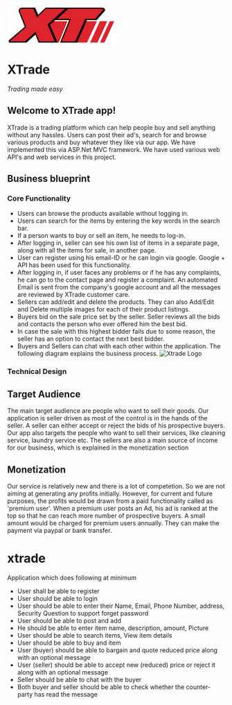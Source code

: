 
![Xtrade Logo](https://raw.githubusercontent.com/kiranhsgithub/xtrade/master/xtrade/xtrade/Content/XTLogo.png)
# XTrade 
   _*Trading made easy*_

## Welcome to XTrade app!
XTrade is a trading platform which can help people buy and sell anything without any hassles. Users can post their ad's, search for and browse various products and buy whatever they like via our app. We have implemented this via ASP.Net MVC framework. We have used various web API's and web services in this project. 

## Business blueprint
### Core Functionality
* Users can browse the products available without logging in. 
* Users can search for the items by entering the key words in the search bar. 
* If a person wants to buy or sell an item, he needs to log-in. 
* After logging in, seller can see his own list of items in a separate page, along with all the items for sale, in another page.
* User can register using his email-ID or he can login via google. Google + API has been used for this functionality.
* After logging in, if user faces any problems or if he has any complaints, he can go to the contact page and register a complaint. An automated Email is sent from the company's google account and all the messages are reviewed by XTrade customer care.
* Sellers can add/edit and delete the products. They can also Add/Edit and Delete multiple images for each of their product listings.
* Buyers bid on the sale price set by the seller. Seller reviews all the bids and contacts the person who ever offered him the best bid.
* In case the sale with this highest bidder fails due to some reason, the seller has an option to contact the next best bidder.
* Buyers and Sellers can chat with each other within the application.
The following diagram explains the business process.
![Xtrade Logo](https://raw.githubusercontent.com/kiranhsgithub/xtrade/master/BP.png)

### Technical Design



## Target Audience
The main target audience are people who want to sell their goods. Our application is seller driven as most of the control is in the hands of the seller. A seller can either accept or reject the bids of his prospective buyers. Our app also targets the people who want to sell their services, like cleaning service, laundry service etc. The sellers are also a main source of income for our business, which is explained in the monetization section

## Monetization
Our service is relatively new and there is a lot of competetion. So we are not aiming at generating any profits initially. However, for current and future purposes, the profits would be drawn from a paid functionality called as 'premium user'.
When a premium user posts an Ad, his ad is ranked at the top so that he can reach more number of prospective buyers. A small amount would be charged for premium users annually. They can make the payment via paypal or bank transfer.





# xtrade

Application which does following at minimum

* User shall be able to register
* User should be able to login
* User should be able to enter their Name, Email, Phone Number, address, Security Question to support forget password
* User should be able to post and add
* He should be able to enter item name, description, amount, Picture 
* User should be able to search items, View item details
* User should be able to buy and item 
* User (buyer) should be able to bargain and quote reduced price along with an optional message 
* User (seller) should be able to accept new (reduced) price or reject it along with an optional message 
* Seller should be able to chat with the buyer
* Both buyer and seller should be able to check whether the counter-party has read the message
